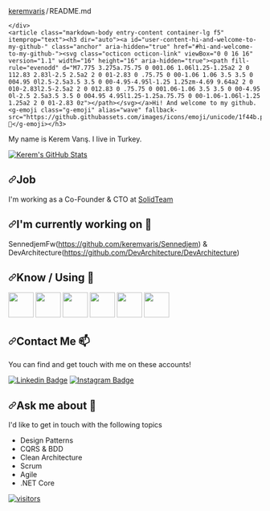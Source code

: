 <div class="Box-body p-4">
    <div class="d-flex flex-justify-between">
      <div class="text-mono text-small mb-3">
        <a href="/keremvaris/keremvaris" class="no-underline Link--primary">keremvaris</a><span class="color-fg-muted d-inline-block" style="padding:0px 2px;">/</span>README<span class="color-fg-muted">.md</span>
      </div>

    </div>
    <article class="markdown-body entry-content container-lg f5" itemprop="text"><h3 dir="auto"><a id="user-content-hi-and-welcome-to-my-github-" class="anchor" aria-hidden="true" href="#hi-and-welcome-to-my-github-"><svg class="octicon octicon-link" viewBox="0 0 16 16" version="1.1" width="16" height="16" aria-hidden="true"><path fill-rule="evenodd" d="M7.775 3.275a.75.75 0 001.06 1.06l1.25-1.25a2 2 0 112.83 2.83l-2.5 2.5a2 2 0 01-2.83 0 .75.75 0 00-1.06 1.06 3.5 3.5 0 004.95 0l2.5-2.5a3.5 3.5 0 00-4.95-4.95l-1.25 1.25zm-4.69 9.64a2 2 0 010-2.83l2.5-2.5a2 2 0 012.83 0 .75.75 0 001.06-1.06 3.5 3.5 0 00-4.95 0l-2.5 2.5a3.5 3.5 0 004.95 4.95l1.25-1.25a.75.75 0 00-1.06-1.06l-1.25 1.25a2 2 0 01-2.83 0z"></path></svg></a>Hi! And welcome to my github. <g-emoji class="g-emoji" alias="wave" fallback-src="https://github.githubassets.com/images/icons/emoji/unicode/1f44b.png">👋</g-emoji></h3>
<p dir="auto">My name is Kerem Varış. I live in Turkey.</p>
<p dir="auto"><a target="_blank" rel="noopener noreferrer nofollow" href="https://camo.githubusercontent.com/32e20b2614a4183c29bd6e1aa486cf0895e89c29d60316367dafdff26e6d1178/68747470733a2f2f6769746875622d726561646d652d73746174732e76657263656c2e6170702f6170693f757365726e616d653d6b6572656d76617269732673686f775f69636f6e733d74727565"><img src="https://camo.githubusercontent.com/32e20b2614a4183c29bd6e1aa486cf0895e89c29d60316367dafdff26e6d1178/68747470733a2f2f6769746875622d726561646d652d73746174732e76657263656c2e6170702f6170693f757365726e616d653d6b6572656d76617269732673686f775f69636f6e733d74727565" alt="Kerem's GitHub Stats" data-canonical-src="https://github-readme-stats.vercel.app/api?username=keremvaris&amp;show_icons=true" style="max-width: 100%;"></a></p>
<h2 dir="auto"><a id="user-content-job" class="anchor" aria-hidden="true" href="#job"><svg class="octicon octicon-link" viewBox="0 0 16 16" version="1.1" width="16" height="16" aria-hidden="true"><path fill-rule="evenodd" d="M7.775 3.275a.75.75 0 001.06 1.06l1.25-1.25a2 2 0 112.83 2.83l-2.5 2.5a2 2 0 01-2.83 0 .75.75 0 00-1.06 1.06 3.5 3.5 0 004.95 0l2.5-2.5a3.5 3.5 0 00-4.95-4.95l-1.25 1.25zm-4.69 9.64a2 2 0 010-2.83l2.5-2.5a2 2 0 012.83 0 .75.75 0 001.06-1.06 3.5 3.5 0 00-4.95 0l-2.5 2.5a3.5 3.5 0 004.95 4.95l1.25-1.25a.75.75 0 00-1.06-1.06l-1.25 1.25a2 2 0 01-2.83 0z"></path></svg></a>Job</h2>
<p dir="auto">I'm working as a Co-Founder &amp; CTO at <a href="https://www.devarchitecture.net" rel="nofollow">SolidTeam</a></p>
<h2 dir="auto"><a id="user-content-im-currently-working-on-" class="anchor" aria-hidden="true" href="#im-currently-working-on-"><svg class="octicon octicon-link" viewBox="0 0 16 16" version="1.1" width="16" height="16" aria-hidden="true"><path fill-rule="evenodd" d="M7.775 3.275a.75.75 0 001.06 1.06l1.25-1.25a2 2 0 112.83 2.83l-2.5 2.5a2 2 0 01-2.83 0 .75.75 0 00-1.06 1.06 3.5 3.5 0 004.95 0l2.5-2.5a3.5 3.5 0 00-4.95-4.95l-1.25 1.25zm-4.69 9.64a2 2 0 010-2.83l2.5-2.5a2 2 0 012.83 0 .75.75 0 001.06-1.06 3.5 3.5 0 00-4.95 0l-2.5 2.5a3.5 3.5 0 004.95 4.95l1.25-1.25a.75.75 0 00-1.06-1.06l-1.25 1.25a2 2 0 01-2.83 0z"></path></svg></a>I'm currently working on <g-emoji class="g-emoji" alias="telescope" fallback-src="https://github.githubassets.com/images/icons/emoji/unicode/1f52d.png">🔭</g-emoji></h2>
<p dir="auto">SennedjemFw(<a href="https://github.com/keremvaris/Sennedjem">https://github.com/keremvaris/Sennedjem</a>) &amp;
DevArchitecture(<a href="https://github.com/DevArchitecture/DevArchitecture">https://github.com/DevArchitecture/DevArchitecture</a>)</p>
<h2 dir="auto"><a id="user-content-know--using-" class="anchor" aria-hidden="true" href="#know--using-"><svg class="octicon octicon-link" viewBox="0 0 16 16" version="1.1" width="16" height="16" aria-hidden="true"><path fill-rule="evenodd" d="M7.775 3.275a.75.75 0 001.06 1.06l1.25-1.25a2 2 0 112.83 2.83l-2.5 2.5a2 2 0 01-2.83 0 .75.75 0 00-1.06 1.06 3.5 3.5 0 004.95 0l2.5-2.5a3.5 3.5 0 00-4.95-4.95l-1.25 1.25zm-4.69 9.64a2 2 0 010-2.83l2.5-2.5a2 2 0 012.83 0 .75.75 0 001.06-1.06 3.5 3.5 0 00-4.95 0l-2.5 2.5a3.5 3.5 0 004.95 4.95l1.25-1.25a.75.75 0 00-1.06-1.06l-1.25 1.25a2 2 0 01-2.83 0z"></path></svg></a>Know / Using <g-emoji class="g-emoji" alias="brain" fallback-src="https://github.githubassets.com/images/icons/emoji/unicode/1f9e0.png">🧠</g-emoji></h2>
<p dir="auto"><code><a href="https://www.microsoft.com/" rel="nofollow"><img height="50" src="https://camo.githubusercontent.com/89ee56e4197baad0b23efbc6b42d2f39a78c1af32628131ab6c2b03b251c321e/68747470733a2f2f7777772e766563746f726c6f676f2e7a6f6e652f6c6f676f732f646f746e65742f646f746e65742d617232312e737667" data-canonical-src="https://www.vectorlogo.zone/logos/dotnet/dotnet-ar21.svg" style="max-width: 100%;"></a></code>
<code><a href="https://www.postgresql.org" rel="nofollow"><img height="50" src="https://camo.githubusercontent.com/133551795a35cb11f3936e70bad160a9cef8d7c38638f6e1c66367476f73ccfc/68747470733a2f2f7777772e766563746f726c6f676f2e7a6f6e652f6c6f676f732f706f737467726573716c2f706f737467726573716c2d617232312e737667" data-canonical-src="https://www.vectorlogo.zone/logos/postgresql/postgresql-ar21.svg" style="max-width: 100%;"></a></code>
<code><a href="https://microservices.io/" rel="nofollow"><img height="50" src="https://camo.githubusercontent.com/7d3a19374ca60350babdd013fab875fba0c78a9b75f5e6d8b548bda22bb3b695/68747470733a2f2f636f6d756e7974656b2e636f6d2f77702d636f6e74656e742f75706c6f6164732f323031372f30332f4d6963726f73657276696365732e706e67" data-canonical-src="https://comunytek.com/wp-content/uploads/2017/03/Microservices.png" style="max-width: 100%;"></a></code>
<code><a href="https://www.elastic.co" rel="nofollow"><img height="50" src="https://camo.githubusercontent.com/534ac21aa895014c73aba5aa777bc6160206263ede12ba516014d671376301f5/68747470733a2f2f7777772e766563746f726c6f676f2e7a6f6e652f6c6f676f732f656c61737469632f656c61737469632d617232312e737667" data-canonical-src="https://www.vectorlogo.zone/logos/elastic/elastic-ar21.svg" style="max-width: 100%;"></a></code>
<code><a href="https://www.gitlab.com" rel="nofollow"><img height="50" src="https://camo.githubusercontent.com/1103b2302f784a1e3b63cea0d3c22d0657054362049677265d167e01e828805c/68747470733a2f2f7777772e766563746f726c6f676f2e7a6f6e652f6c6f676f732f6769746c61622f6769746c61622d617232312e737667" data-canonical-src="https://www.vectorlogo.zone/logos/gitlab/gitlab-ar21.svg" style="max-width: 100%;"></a></code>
<code><a href="https://code.visualstudio.com" rel="nofollow"><img height="50" src="https://camo.githubusercontent.com/634aef613fc56ac2eb9bf95543ec63ba8527b0a82cee4ef6452e5051de2f17ea/68747470733a2f2f7777772e766563746f726c6f676f2e7a6f6e652f6c6f676f732f76697375616c73747564696f5f636f64652f76697375616c73747564696f5f636f64652d617232312e737667" data-canonical-src="https://www.vectorlogo.zone/logos/visualstudio_code/visualstudio_code-ar21.svg" style="max-width: 100%;"></a></code></p>
<h2 dir="auto"><a id="user-content-contact-me-" class="anchor" aria-hidden="true" href="#contact-me-"><svg class="octicon octicon-link" viewBox="0 0 16 16" version="1.1" width="16" height="16" aria-hidden="true"><path fill-rule="evenodd" d="M7.775 3.275a.75.75 0 001.06 1.06l1.25-1.25a2 2 0 112.83 2.83l-2.5 2.5a2 2 0 01-2.83 0 .75.75 0 00-1.06 1.06 3.5 3.5 0 004.95 0l2.5-2.5a3.5 3.5 0 00-4.95-4.95l-1.25 1.25zm-4.69 9.64a2 2 0 010-2.83l2.5-2.5a2 2 0 012.83 0 .75.75 0 001.06-1.06 3.5 3.5 0 00-4.95 0l-2.5 2.5a3.5 3.5 0 004.95 4.95l1.25-1.25a.75.75 0 00-1.06-1.06l-1.25 1.25a2 2 0 01-2.83 0z"></path></svg></a>Contact Me <g-emoji class="g-emoji" alias="mailbox" fallback-src="https://github.githubassets.com/images/icons/emoji/unicode/1f4eb.png">📫</g-emoji></h2>
<p dir="auto">You can find and get touch with me on these accounts!</p>
<p dir="auto"><a href="https://www.linkedin.com/in/keremvaris/" rel="nofollow"><img src="https://camo.githubusercontent.com/9e9ae1f63cc3a1f118f328e293701aa541cc1d5092feb46174e05f36413b8d9e/68747470733a2f2f696d672e736869656c64732e696f2f62616467652f6b6572656d76617269732d666f6c6c6f772532306f6e2532306c696e6b6564696e2d626c75653f7374796c653d666f722d7468652d6261646765266c6f676f3d6c696e6b6564696e" alt="Linkedin Badge" data-canonical-src="https://img.shields.io/badge/keremvaris-follow%20on%20linkedin-blue?style=for-the-badge&amp;logo=linkedin" style="max-width: 100%;"></a>
<a href="https://instagram.com/kerem_varis/" rel="nofollow"><img src="https://camo.githubusercontent.com/a9bea93bd8615438e525729e87b28ad98274cbb06df8ca05775f94a292ad9297/68747470733a2f2f696d672e736869656c64732e696f2f62616467652f6b6572656d76617269732d666f6c6c6f772532306f6e253230696e7374616772616d2d626c75653f7374796c653d666f722d7468652d6261646765266c6f676f3d696e7374616772616d" alt="Instagram Badge" data-canonical-src="https://img.shields.io/badge/keremvaris-follow%20on%20instagram-blue?style=for-the-badge&amp;logo=instagram" style="max-width: 100%;"></a></p>
<h2 dir="auto"><a id="user-content-ask-me-about-" class="anchor" aria-hidden="true" href="#ask-me-about-"><svg class="octicon octicon-link" viewBox="0 0 16 16" version="1.1" width="16" height="16" aria-hidden="true"><path fill-rule="evenodd" d="M7.775 3.275a.75.75 0 001.06 1.06l1.25-1.25a2 2 0 112.83 2.83l-2.5 2.5a2 2 0 01-2.83 0 .75.75 0 00-1.06 1.06 3.5 3.5 0 004.95 0l2.5-2.5a3.5 3.5 0 00-4.95-4.95l-1.25 1.25zm-4.69 9.64a2 2 0 010-2.83l2.5-2.5a2 2 0 012.83 0 .75.75 0 001.06-1.06 3.5 3.5 0 00-4.95 0l-2.5 2.5a3.5 3.5 0 004.95 4.95l1.25-1.25a.75.75 0 00-1.06-1.06l-1.25 1.25a2 2 0 01-2.83 0z"></path></svg></a>Ask me about <g-emoji class="g-emoji" alias="speech_balloon" fallback-src="https://github.githubassets.com/images/icons/emoji/unicode/1f4ac.png">💬</g-emoji></h2>
<p dir="auto">I'd like to get in touch with the following topics</p>
<ul dir="auto">
<li>Design Patterns</li>
<li>CQRS &amp; BDD</li>
<li>Clean Architecture</li>
<li>Scrum</li>
<li>Agile</li>
<li>.NET Core</li>
</ul>
<p dir="auto"><a target="_blank" rel="noopener noreferrer nofollow" href="https://camo.githubusercontent.com/344254b45fc34ab66edf2332a1d381a3a8ca79493a13cbae9340e3986448ec8f/68747470733a2f2f696d672e736869656c64732e696f2f62616467652f64796e616d69632f6a736f6e3f636f6c6f723d696e666f726d6174696f6e616c266c6162656c3d76697369746f72253230636f756e742671756572793d76616c75652675726c3d68747470732533412532462532466170692e636f756e746170692e78797a2532466869742532466b6572656d76617269732e6b6572656d7661726973253246726561646d65"><img src="https://camo.githubusercontent.com/344254b45fc34ab66edf2332a1d381a3a8ca79493a13cbae9340e3986448ec8f/68747470733a2f2f696d672e736869656c64732e696f2f62616467652f64796e616d69632f6a736f6e3f636f6c6f723d696e666f726d6174696f6e616c266c6162656c3d76697369746f72253230636f756e742671756572793d76616c75652675726c3d68747470732533412532462532466170692e636f756e746170692e78797a2532466869742532466b6572656d76617269732e6b6572656d7661726973253246726561646d65" alt="visitors" data-canonical-src="https://img.shields.io/badge/dynamic/json?color=informational&amp;label=visitor%20count&amp;query=value&amp;url=https%3A%2F%2Fapi.countapi.xyz%2Fhit%2Fkeremvaris.keremvaris%2Freadme" style="max-width: 100%;"></a></p>
</article>
  </div>
